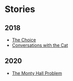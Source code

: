 # Stories

## 2018

- [The Choice](https://textventure.github.io/play/?url=https://textventure.github.io/stories/2018-05-28-the-choice.yaml)
- [Conversations with the Cat](https://textventure.github.io/play/?url=https://textventure.github.io/stories/2018-12-11-conversations-with-the-cat.yaml)

## 2020

- [The Monty Hall Problem](https://textventure.github.io/play/?url=https://textventure.github.io/stories/2020-05-31-monty-hall-problem.yaml)
